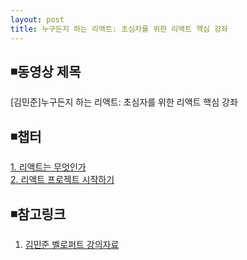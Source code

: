 ```yaml
---
layout: post
title: 누구든지 하는 리액트: 초심자를 위한 리액트 핵심 강좌
---
```


## ◾동영상 제목  
[김민준]누구든지 하는 리액트: 초심자를 위한 리액트 핵심 강좌

## ◾챕터  
[1. 리액트는 무엇인가](https://wisdompark.github.io/React0/)  
[2. 리액트 프로젝트 시작하기](https://wisdompark.github.io/React1/)  



## ◾참고링크
1. [김민준 벨로퍼트 강의자료](https://velopert.com/3613)  
